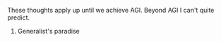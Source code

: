 
These thoughts apply up until we achieve AGI. Beyond AGI I can't quite predict.

1. Generalist's paradise